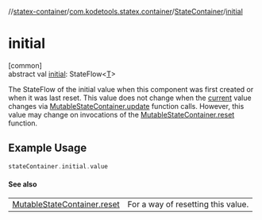 //[statex-container](../../../index.md)/[com.kodetools.statex.container](../index.md)/[StateContainer](index.md)/[initial](initial.md)

# initial

[common]\
abstract val [initial](initial.md): StateFlow&lt;[T](index.md)&gt;

The StateFlow of the initial value when this component was first created or when it was last reset. This value does not change when the [current](current.md) value changes via [MutableStateContainer.update](../-mutable-state-container/update.md) function calls. However, this value may change on invocations of the [MutableStateContainer.reset](../-mutable-state-container/reset.md) function.

## Example Usage

```kotlin
stateContainer.initial.value
```

#### See also

| | |
|---|---|
| [MutableStateContainer.reset](../-mutable-state-container/reset.md) | For a way of resetting this value. |

